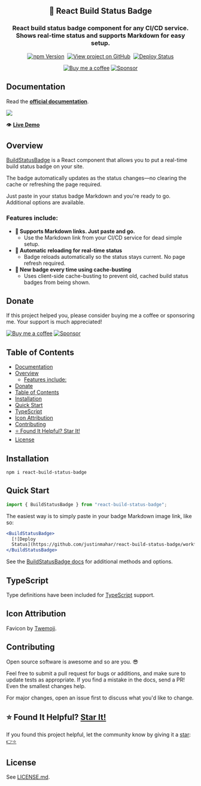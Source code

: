 <h2 align="center">
  🚥 React Build Status Badge
</h2>
<h3 align="center">
  React build status badge component for any CI/CD service.<br/>Shows real-time status and supports Markdown for easy setup.
</h3>
<p align="center">
  <a href="https://badge.fury.io/js/react-build-status-badge" target="_blank" rel="noopener noreferrer"><img src="https://badge.fury.io/js/react-build-status-badge.svg" alt="npm Version" /></a>&nbsp;
  <a href="https://github.com/justinmahar/react-build-status-badge/" target="_blank" rel="noopener noreferrer"><img src="https://img.shields.io/badge/GitHub-Source-success" alt="View project on GitHub" /></a>&nbsp;
  <a href="https://github.com/justinmahar/react-build-status-badge/actions?query=workflow%3ADeploy" target="_blank" rel="noopener noreferrer"><img src="https://github.com/justinmahar/react-build-status-badge/workflows/Deploy/badge.svg" alt="Deploy Status" /></a>
</p>
<!-- [lock:donate-badges] 🚫--------------------------------------- -->
<p align="center">
  <a href="https://ko-fi.com/justinmahar"><img src="https://img.shields.io/static/v1?label=Buy%20me%20a%20coffee&message=%E2%9D%A4&logo=KoFi&color=%23fe8e86" alt="Buy me a coffee" /></a>&nbsp;<a href="https://github.com/sponsors/justinmahar" target="_blank" rel="noopener noreferrer"><img src="https://img.shields.io/static/v1?label=Sponsor&message=%E2%9D%A4&logo=GitHub&color=%23fe8e86" alt="Sponsor"/></a>
</p>
<!-- [/lock:donate-badges] ---------------------------------------🚫 -->

## Documentation

Read the **[official documentation](https://justinmahar.github.io/react-build-status-badge/)**.

<a href="https://justinmahar.github.io/react-build-status-badge/?path=/story/components-buildstatusbadge--docs#using-markdown-image-link"><img src="https://justinmahar.github.io/react-build-status-badge/demo.gif" /></a>

👁️ **[Live Demo](https://justinmahar.github.io/react-build-status-badge/?path=/story/components-buildstatusbadge--docs#using-markdown-image-link)**

## Overview

[BuildStatusBadge](https://justinmahar.github.io/react-build-status-badge/?path=/story/components-buildstatusbadge--docs) is a React component that allows you to put a real-time build status badge on your site.

The badge automatically updates as the status changes—no clearing the cache or refreshing the page required.

Just paste in your status badge Markdown and you're ready to go. Additional options are available.

### Features include:

- **📜 Supports Markdown links. Just paste and go.**
  - Use the Markdown link from your CI/CD service for dead simple setup.
- **🔄 Automatic reloading for real-time status**
  - Badge reloads automatically so the status stays current. No page refresh required.
- **🐣 New badge every time using cache-busting**
  - Uses client-side cache-busting to prevent old, cached build status badges from being shown.

<!-- [lock:donate] 🚫--------------------------------------- -->

## Donate 

If this project helped you, please consider buying me a coffee or sponsoring me. Your support is much appreciated!

<a href="https://ko-fi.com/justinmahar"><img src="https://img.shields.io/static/v1?label=Buy%20me%20a%20coffee&message=%E2%9D%A4&logo=KoFi&color=%23fe8e86" alt="Buy me a coffee" /></a>&nbsp;<a href="https://github.com/sponsors/justinmahar" target="_blank" rel="noopener noreferrer"><img src="https://img.shields.io/static/v1?label=Sponsor&message=%E2%9D%A4&logo=GitHub&color=%23fe8e86" alt="Sponsor"/></a>

<!-- [/lock:donate] ---------------------------------------🚫 -->

## Table of Contents 

- [Documentation](#documentation)
- [Overview](#overview)
  - [Features include:](#features-include)
- [Donate](#donate)
- [Table of Contents](#table-of-contents)
- [Installation](#installation)
- [Quick Start](#quick-start)
- [TypeScript](#typescript)
- [Icon Attribution](#icon-attribution)
- [Contributing](#contributing)
- [⭐ Found It Helpful? Star It!](#-found-it-helpful-star-it)
- [License](#license)

## Installation

```
npm i react-build-status-badge
```

## Quick Start

```jsx
import { BuildStatusBadge } from "react-build-status-badge";
```

The easiest way is to simply paste in your badge Markdown image link, like so:

```jsx
<BuildStatusBadge>
  [![Deploy
  Status](https://github.com/justinmahar/react-build-status-badge/workflows/Deploy/badge.svg)](https://github.com/justinmahar/react-build-status-badge/actions?query=workflow%3ADeploy)
</BuildStatusBadge>
```

See the [BuildStatusBadge docs](https://justinmahar.github.io/react-build-status-badge/?path=/story/components-buildstatusbadge--docs) for additional methods and options.

<!-- [lock:typescript] 🚫--------------------------------------- -->

## TypeScript

Type definitions have been included for [TypeScript](https://www.typescriptlang.org/) support.

<!-- [/lock:typescript] ---------------------------------------🚫 -->

<!-- [lock:icon] 🚫--------------------------------------- -->

## Icon Attribution

Favicon by [Twemoji](https://github.com/twitter/twemoji).

<!-- [/lock:icon] ---------------------------------------🚫 -->

<!-- [lock:contributing] 🚫--------------------------------------- -->

## Contributing

Open source software is awesome and so are you. 😎

Feel free to submit a pull request for bugs or additions, and make sure to update tests as appropriate. If you find a mistake in the docs, send a PR! Even the smallest changes help.

For major changes, open an issue first to discuss what you'd like to change.

<!-- [/lock:contributing] --------------------------------------🚫 -->

## ⭐ Found It Helpful? [Star It!](https://github.com/justinmahar/react-build-status-badge/stargazers)

If you found this project helpful, let the community know by giving it a [star](https://github.com/justinmahar/react-build-status-badge/stargazers): [👉⭐](https://github.com/justinmahar/react-build-status-badge/stargazers)

## License

See [LICENSE.md](https://justinmahar.github.io/react-build-status-badge/?path=/docs/license--docs).